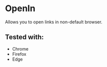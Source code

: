 # OpenIn

Allows you to open links in non-default browser.

## Tested with:

- Chrome
- Firefox
- Edge
